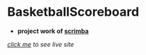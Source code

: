 # BasketballScoreboard

- **project work of [scrimba](https://scrimba.com/learn/learnjavascript/solo-project-basketball-scoreboard-cz9adVfP)**

*[click me](https://anukulpoudel.github.io/BasketballScoreboard/) to see live site*
